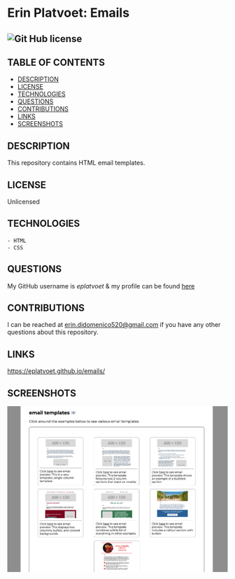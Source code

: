 # Erin Platvoet: Emails
## ![Git Hub license](https://img.shields.io/badge/License-Unlicensed-blue.svg)

## TABLE OF CONTENTS
- [DESCRIPTION](#DESCRIPTION)  
- [LICENSE](#LICENSE)   
- [TECHNOLOGIES](#TECHNOLOGIES)
- [QUESTIONS](#QUESTIONS)  
- [CONTRIBUTIONS](#CONTRIBUTIONS)
- [LINKS](#LINKS)  
- [SCREENSHOTS](#SCREENSHOTS)  

## DESCRIPTION
This repository contains HTML email templates. 

## LICENSE
Unlicensed

## TECHNOLOGIES  
```````````````
- HTML
- CSS   
```````````````

## QUESTIONS
My GitHub username is *eplatvoet* & my profile can be found [here](https://github.com/eplatvoet) 

## CONTRIBUTIONS
I can be reached at erin.didomenico520@gmail.com if you have any other questions about this repository.

## LINKS
https://eplatvoet.github.io/emails/ 


## SCREENSHOTS
![index.html screenshot](assets/images/index-ss.png)